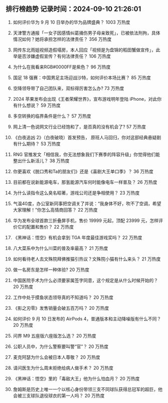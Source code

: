 
## 排行榜趋势 记录时间：2024-09-10 21:26:01
  
  1. 如何评价华为 9 月 10 日举办的华为品牌盛典？ 1003 万热度
    
  2. 天津警方通报「一女子因感情纠葛捅伤男子母亲致死」，已被依法刑拘，具体情况如何？她将承担怎样的法律责任？ 356 万热度
    
  3. 网传东北雨姐视频造假塌房，本人回应「视频是为盘锦的稻田蟹做宣传」，此举是否涉嫌虚假宣传？有何法律责任？ 106 万热度
    
  4. 为什么在我看来RGB#0000FF是紫色？ 96 万热度
    
  5. 国足 18 强赛：中国男足主场迎战沙特，如何评价本场比赛？ 85 万热度
    
  6. 空降领导带了自己团队来，双标得厉害怎么办? 73 万热度
    
  7. 2024 苹果发布会出现《王者荣耀世界》，宣布游戏明年登陆 iPhone，对此你有什么想说？ 59 万热度
    
  8. 多空转换的临界条件是什么？ 57 万热度
    
  9. 网上清一色说网文行业已经饱和了，是否真的没有机会了? 57 万热度
    
  10. 《白夜追凶 2》（白夜破晓）首发预告， 原班人马回归，你对这部经典悬疑剧有什么期待？ 53 万热度
    
  11. RNG 官推发文「相信我，你无法想象我们下赛季的阵容升级」你觉得他们能整出什么新活儿？ 38 万热度
    
  12. 你更喜欢《脱口秀和Ta的朋友们》还是《喜剧大王单口季》？ 36 万热度
    
  13. 目前都在说新能源电车，那氢能源汽车何时能像电车一样普及？ 26 万热度
    
  14. 为什么读指令这么臭名昭著，游戏公司还是争相使用？ 23 万热度
    
  15. 气温40度，办公室新同事把空调关了并说：“我身体不好，吹不了空调，希望大家理解！”你怎么高情商回答？ 22 万热度
    
  16. 华为发布全球首款三折叠屏手机，售价 19999 元起，顶配 23999 元，怎样评价它的配置和售价？ 22 万热度
    
  17. 《黑神话：悟空》有机会拿到 TGA 年度最佳游戏奖吗？ 22 万热度
    
  18. 八大菜系中为什么川菜的普及率最高？ 21 万热度
    
  19. 如何看待老人去文殊院拜佛推猫引热议？文殊院小猫有什么来头？ 21 万热度
    
  20. 做一名房东是怎样一种体验? 20 万热度
    
  21. 中国医院手术为什么必须要家属签字同意，这个规定是从什么时候开始的？ 20 万热度
    
  22. 工作中处于摸鱼状态领导真的不知道吗？ 20 万热度
    
  23. 《影之刃零》发售销量会破五百万吗？ 20 万热度
    
  24. 如何评价 9 月 10 日发布的 AirPods 4，普通版本和主动降噪版有什么不同？ 20 万热度
    
  25. 问界 M9 五座版六座版怎么选？ 20 万热度
    
  26. 公职人员中，为什么警察要叫警“官”？ 20 万热度
    
  27. 麦克阿瑟为什么会被日本人尊敬？ 20 万热度
    
  28. 请问医生为什么周末拒绝给病人做手术？ 20 万热度
    
  29. 《黑神话：悟空》里的「毒敌大王」他为什么怕血月？ 20 万热度
    
  30. 詹姆斯是历史上唯一一个以核心身份带领三支不同球队获得总冠军的超巨，他会被三支球队退役球衣的第一人吗？ 20 万热度
    